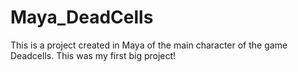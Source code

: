 # Maya_DeadCells
This is a project created in Maya of the main character of the game Deadcells. This was my first big project!
